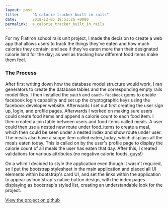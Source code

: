 ```yaml
---
layout: post
title:      "A calorie tracker built in rails"
date:       2018-12-05 18:51:26 +0000
permalink:  a_calorie_tracker_built_in_rails
---
```


For my Flatiron school rails unit project, I made the decision to create a web app that allows users to track the things they've eaten and how much calories they contain, and see if they've eaten more than their designated calorie limit for the day; as well as tracking how different food items make them feel.

### The Process
After first writing down how the database model structure would work, I ran generators to create the database tables and the corresponding empty rails model files. I then installed the `oauth` and `oauth-facebook` gems to enable facebook login capability and set up the cryptographic keys using the facebook developer website. Afterwards I set out first creating the user sign up, login, and profile pages. Afterwards I worked on making sure users could create food items and append a calorie count to each food item. I then created a join table between users and food items called meals. A user could then use a nested new route under food_items to create a meal, which then could be seen under a nested index and show route under user. The meals also have a scope item called eaten_today, which displays all the meals eaten today. This is called on by the user's profile page to display the calorie count of all meals the user has eaten that day. 
After this, I created validations for various attributes (no negative calorie foods, guys!)

On a whim I decided to style the application even though it wasn't required, so I put the bootstrap stylesheet in the main application and placed all UI elements within bootstrap's card UI, and set the links within the application to appear as bootstrap's native button design, with the index pages displaying as bootstrap's styled list, creating an understandable look for the project.

[View the project on github](https://github.com/rcrdlbl/calorie-tracker)

